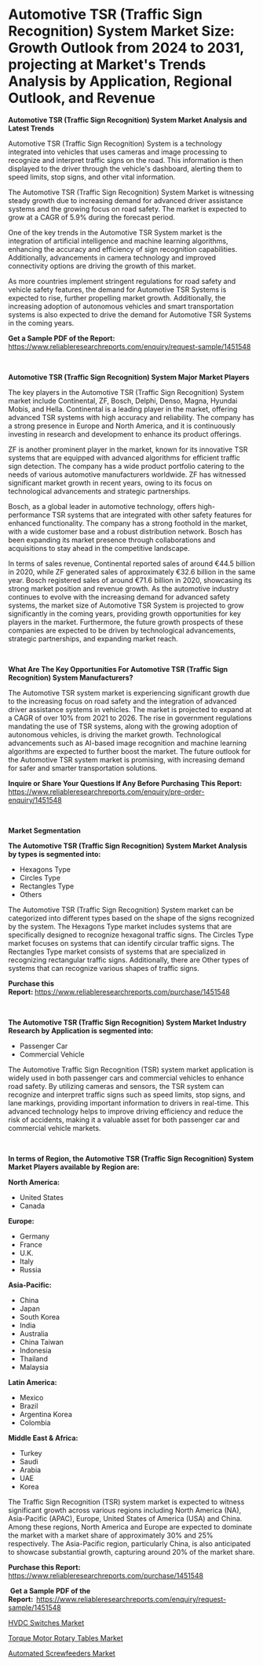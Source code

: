 <p><h1>Automotive TSR (Traffic Sign Recognition) System Market Size: Growth Outlook from 2024 to 2031, projecting at Market's Trends Analysis by Application, Regional Outlook, and Revenue</h1></p><p><strong>Automotive TSR (Traffic Sign Recognition) System Market Analysis and Latest Trends</strong></p>
<p><p>Automotive TSR (Traffic Sign Recognition) System is a technology integrated into vehicles that uses cameras and image processing to recognize and interpret traffic signs on the road. This information is then displayed to the driver through the vehicle's dashboard, alerting them to speed limits, stop signs, and other vital information.</p><p>The Automotive TSR (Traffic Sign Recognition) System Market is witnessing steady growth due to increasing demand for advanced driver assistance systems and the growing focus on road safety. The market is expected to grow at a CAGR of 5.9% during the forecast period.</p><p>One of the key trends in the Automotive TSR System market is the integration of artificial intelligence and machine learning algorithms, enhancing the accuracy and efficiency of sign recognition capabilities. Additionally, advancements in camera technology and improved connectivity options are driving the growth of this market.</p><p>As more countries implement stringent regulations for road safety and vehicle safety features, the demand for Automotive TSR Systems is expected to rise, further propelling market growth. Additionally, the increasing adoption of autonomous vehicles and smart transportation systems is also expected to drive the demand for Automotive TSR Systems in the coming years.</p></p>
<p><strong>Get a Sample PDF of the Report:&nbsp;</strong> <a href="https://www.reliableresearchreports.com/enquiry/request-sample/1451548">https://www.reliableresearchreports.com/enquiry/request-sample/1451548</a></p>
<p>&nbsp;</p>
<p><strong>Automotive TSR (Traffic Sign Recognition) System Major Market Players</strong></p>
<p><p>The key players in the Automotive TSR (Traffic Sign Recognition) System market include Continental, ZF, Bosch, Delphi, Denso, Magna, Hyundai Mobis, and Hella. Continental is a leading player in the market, offering advanced TSR systems with high accuracy and reliability. The company has a strong presence in Europe and North America, and it is continuously investing in research and development to enhance its product offerings. </p><p>ZF is another prominent player in the market, known for its innovative TSR systems that are equipped with advanced algorithms for efficient traffic sign detection. The company has a wide product portfolio catering to the needs of various automotive manufacturers worldwide. ZF has witnessed significant market growth in recent years, owing to its focus on technological advancements and strategic partnerships.</p><p>Bosch, as a global leader in automotive technology, offers high-performance TSR systems that are integrated with other safety features for enhanced functionality. The company has a strong foothold in the market, with a wide customer base and a robust distribution network. Bosch has been expanding its market presence through collaborations and acquisitions to stay ahead in the competitive landscape.</p><p>In terms of sales revenue, Continental reported sales of around €44.5 billion in 2020, while ZF generated sales of approximately €32.6 billion in the same year. Bosch registered sales of around €71.6 billion in 2020, showcasing its strong market position and revenue growth. As the automotive industry continues to evolve with the increasing demand for advanced safety systems, the market size of Automotive TSR System is projected to grow significantly in the coming years, providing growth opportunities for key players in the market. Furthermore, the future growth prospects of these companies are expected to be driven by technological advancements, strategic partnerships, and expanding market reach.</p></p>
<p>&nbsp;</p>
<p><strong>What Are The Key Opportunities For Automotive TSR (Traffic Sign Recognition) System Manufacturers?</strong></p>
<p><p>The Automotive TSR system market is experiencing significant growth due to the increasing focus on road safety and the integration of advanced driver assistance systems in vehicles. The market is projected to expand at a CAGR of over 10% from 2021 to 2026. The rise in government regulations mandating the use of TSR systems, along with the growing adoption of autonomous vehicles, is driving the market growth. Technological advancements such as AI-based image recognition and machine learning algorithms are expected to further boost the market. The future outlook for the Automotive TSR system market is promising, with increasing demand for safer and smarter transportation solutions.</p></p>
<p><strong>Inquire or Share Your Questions If Any Before Purchasing This Report:</strong> <a href="https://www.reliableresearchreports.com/enquiry/pre-order-enquiry/1451548">https://www.reliableresearchreports.com/enquiry/pre-order-enquiry/1451548</a></p>
<p>&nbsp;</p>
<p><strong>Market Segmentation</strong></p>
<p><strong>The Automotive TSR (Traffic Sign Recognition) System Market Analysis by types is segmented into:</strong></p>
<p><ul><li>Hexagons Type</li><li>Circles Type</li><li>Rectangles Type</li><li>Others</li></ul></p>
<p><p>The Automotive TSR (Traffic Sign Recognition) System market can be categorized into different types based on the shape of the signs recognized by the system. The Hexagons Type market includes systems that are specifically designed to recognize hexagonal traffic signs. The Circles Type market focuses on systems that can identify circular traffic signs. The Rectangles Type market consists of systems that are specialized in recognizing rectangular traffic signs. Additionally, there are Other types of systems that can recognize various shapes of traffic signs.</p></p>
<p><strong>Purchase this Report:&nbsp;</strong><a href="https://www.reliableresearchreports.com/purchase/1451548">https://www.reliableresearchreports.com/purchase/1451548</a></p>
<p>&nbsp;</p>
<p><strong>The Automotive TSR (Traffic Sign Recognition) System Market Industry Research by Application is segmented into:</strong></p>
<p><ul><li>Passenger Car</li><li>Commercial Vehicle</li></ul></p>
<p><p>The Automotive Traffic Sign Recognition (TSR) system market application is widely used in both passenger cars and commercial vehicles to enhance road safety. By utilizing cameras and sensors, the TSR system can recognize and interpret traffic signs such as speed limits, stop signs, and lane markings, providing important information to drivers in real-time. This advanced technology helps to improve driving efficiency and reduce the risk of accidents, making it a valuable asset for both passenger car and commercial vehicle markets.</p></p>
<p>&nbsp;</p>
<p><strong>In terms of Region, the Automotive TSR (Traffic Sign Recognition) System Market Players available by Region are:</strong></p>
<p>
    <p> <strong> North America: </strong>
        <ul>
            <li>United States</li>
            <li>Canada</li>
        </ul>
        </p> 
    <p> <strong> Europe: </strong>
        <ul>
            <li>Germany</li>
            <li>France</li>
            <li>U.K.</li>
            <li>Italy</li>
            <li>Russia</li>
        </ul>
        </p> 
    <p> <strong> Asia-Pacific: </strong>
        <ul>
            <li>China</li>
            <li>Japan</li>
            <li>South Korea</li>
            <li>India</li>
            <li>Australia</li>
            <li>China Taiwan</li>
            <li>Indonesia</li>
            <li>Thailand</li>
            <li>Malaysia</li>
        </ul>
        </p> 
    <p> <strong> Latin America: </strong>
        <ul>
            <li>Mexico</li>
            <li>Brazil</li>
            <li>Argentina Korea</li>
            <li>Colombia</li>
        </ul>
        </p> 
    <p> <strong> Middle East & Africa: </strong>
        <ul>
            <li>Turkey</li>
            <li>Saudi</li>
            <li>Arabia</li>
            <li>UAE</li>
            <li>Korea</li>
        </ul>
    </p>
    </p>
<p><p>The Traffic Sign Recognition (TSR) system market is expected to witness significant growth across various regions including North America (NA), Asia-Pacific (APAC), Europe, United States of America (USA) and China. Among these regions, North America and Europe are expected to dominate the market with a market share of approximately 30% and 25% respectively. The Asia-Pacific region, particularly China, is also anticipated to showcase substantial growth, capturing around 20% of the market share.</p></p>
<p><strong>Purchase this Report: </strong><a href="https://www.reliableresearchreports.com/purchase/1451548">https://www.reliableresearchreports.com/purchase/1451548</a></p>
<p>&nbsp;<strong>Get a Sample PDF of the Report:&nbsp;&nbsp;</strong><a href="https://www.reliableresearchreports.com/enquiry/request-sample/1451548">https://www.reliableresearchreports.com/enquiry/request-sample/1451548</a></p>
<p><strong></strong></p>
<p><p><a href="https://view.publitas.com/reportprime-1/hvdc-switches-market-offer-valuable-insights-into-market-size-market-share-market-trends-and-projections-spanning-from-2023-to-2030/">HVDC Switches Market</a></p><p><a href="https://view.publitas.com/reportprime-1/torque-motor-rotary-tables-market-research-report-unlocks-analysis-on-the-market-financial-status-market-size-and-market-revenue-upto-2030/">Torque Motor Rotary Tables Market</a></p><p><a href="https://view.publitas.com/reportprime-1/automated-screwfeeders-market-size-2023-2030-global-industrial-analysis-key-geographical-regions-market-share-top-key-players-product-types-and-forecast-research-report/">Automated Screwfeeders Market</a></p></p>